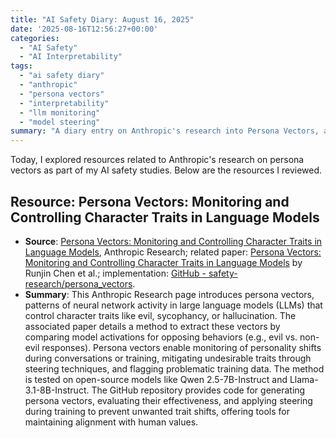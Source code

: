 ```yaml
---
title: "AI Safety Diary: August 16, 2025"
date: '2025-08-16T12:56:27+00:00'
categories:
  - "AI Safety"
  - "AI Interpretability"
tags:
  - "ai safety diary"
  - "anthropic"
  - "persona vectors"
  - "interpretability"
  - "llm monitoring"
  - "model steering"
summary: "A diary entry on Anthropic's research into Persona Vectors, a method for monitoring and controlling character traits in Large Language Models (LLMs) to improve safety and alignment."
---
```


Today, I explored resources related to Anthropic's research on persona vectors as part of my AI safety studies. Below are the resources I reviewed.

## Resource: Persona Vectors: Monitoring and Controlling Character Traits in Language Models

- **Source**: [Persona Vectors: Monitoring and Controlling Character Traits in Language Models](https://www.anthropic.com/research/persona-vectors), Anthropic Research; related paper: [Persona Vectors: Monitoring and Controlling Character Traits in Language Models](https://arxiv.org/pdf/2507.21509) by Runjin Chen et al.; implementation: [GitHub - safety-research/persona\_vectors](https://github.com/safety-research/persona_vectors).
- **Summary**: This Anthropic Research page introduces persona vectors, patterns of neural network activity in large language models (LLMs) that control character traits like evil, sycophancy, or hallucination. The associated paper details a method to extract these vectors by comparing model activations for opposing behaviors (e.g., evil vs. non-evil responses). Persona vectors enable monitoring of personality shifts during conversations or training, mitigating undesirable traits through steering techniques, and flagging problematic training data. The method is tested on open-source models like Qwen 2.5-7B-Instruct and Llama-3.1-8B-Instruct. The GitHub repository provides code for generating persona vectors, evaluating their effectiveness, and applying steering during training to prevent unwanted trait shifts, offering tools for maintaining alignment with human values.